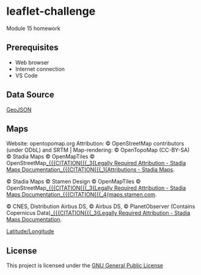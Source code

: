 # leaflet-challenge
Module 15 homework

## Prerequisites

- Web browser
- Internet connection
- VS Code

## Data Source
[GeoJSON](https://earthquake.usgs.gov/earthquakes/feed/v1.0/summary/all_week.geojson)

## Maps
Website: opentopomap.org
Attribution: © OpenStreetMap contributors (under ODbL) and SRTM | Map-rendering: © OpenTopoMap (CC-BY-SA)  
© Stadia Maps © OpenMapTiles © OpenStreetMap[_{{{CITATION{{{_3{Legally Required Attribution - Stadia Maps Documentation](https://docs.stadiamaps.com/attribution/)[_{{{CITATION{{{_1{Attributions - Stadia Maps](https://stadiamaps.com/attribution). 

© Stadia Maps © Stamen Design © OpenMapTiles © OpenStreetMap[_{{{CITATION{{{_3{Legally Required Attribution - Stadia Maps Documentation](https://docs.stadiamaps.com/attribution/)[_{{{CITATION{{{_4{maps.stamen.com](https://maps.stamen.com/).

© CNES, Distribution Airbus DS, © Airbus DS, © PlanetObserver (Contains Copernicus Data)[_{{{CITATION{{{_3{Legally Required Attribution - Stadia Maps Documentation](https://docs.stadiamaps.com/attribution/).

[Latitude/Longitude](https://stackoverflow.com/questions/13785466/default-center-on-united-states)

## License

This project is licensed under the [GNU General Public License](https://www.gnu.org/licenses/gpl-3.0.en.html)
